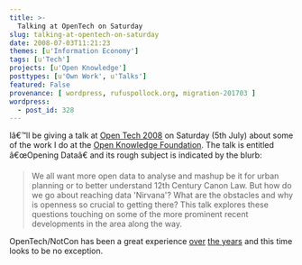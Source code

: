 ```yaml
---
title: >-
  Talking at OpenTech on Saturday
slug: talking-at-opentech-on-saturday
date: 2008-07-03T11:21:23
themes: [u'Information Economy']
tags: [u'Tech']
projects: [u'Open Knowledge']
posttypes: [u'Own Work', u'Talks']
featured: False
provenance: [ wordpress, rufuspollock.org, migration-201703 ]
wordpress:
  - post_id: 328
---
```


Iâ€™ll be giving a talk at [Open Tech 2008](http://www.ukuug.org/events/opentech2008/) on Saturday (5th July) about some of the work I do at the [Open Knowledge Foundation](http://www.okfn.org/). The talk is entitled â€œOpening Dataâ€ and its rough subject is indicated by the blurb:

> We all want more open data to analyse and mashup be it for urban planning or to better understand 12th Century Canon Law. But how do we go about reaching data 'Nirvana'? What are the obstacles and why is openness so crucial to getting there? This talk explores these questions touching on some of the more prominent recent developments in the area along the way.

OpenTech/NotCon has been a great experience [over](http://www.xcom2002.com/nc04/) [the years](http://www.ukuug.org/events/opentech2005/) and this time looks to be no exception.

